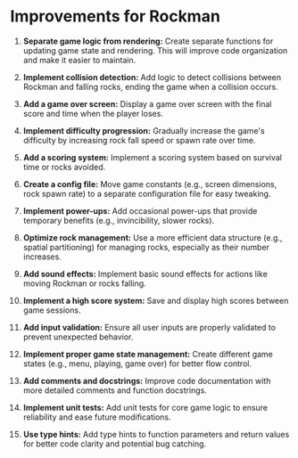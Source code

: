 # Improvements for Rockman

1. **Separate game logic from rendering:**
   Create separate functions for updating game state and rendering. This will improve code organization and make it easier to maintain.

2. **Implement collision detection:**
   Add logic to detect collisions between Rockman and falling rocks, ending the game when a collision occurs.

3. **Add a game over screen:**
   Display a game over screen with the final score and time when the player loses.

4. **Implement difficulty progression:**
   Gradually increase the game's difficulty by increasing rock fall speed or spawn rate over time.

5. **Add a scoring system:**
   Implement a scoring system based on survival time or rocks avoided.

6. **Create a config file:**
   Move game constants (e.g., screen dimensions, rock spawn rate) to a separate configuration file for easy tweaking.

7. **Implement power-ups:**
   Add occasional power-ups that provide temporary benefits (e.g., invincibility, slower rocks).

8. **Optimize rock management:**
   Use a more efficient data structure (e.g., spatial partitioning) for managing rocks, especially as their number increases.

9. **Add sound effects:**
   Implement basic sound effects for actions like moving Rockman or rocks falling.

10. **Implement a high score system:**
    Save and display high scores between game sessions.

11. **Add input validation:**
    Ensure all user inputs are properly validated to prevent unexpected behavior.

12. **Implement proper game state management:**
    Create different game states (e.g., menu, playing, game over) for better flow control.

13. **Add comments and docstrings:**
    Improve code documentation with more detailed comments and function docstrings.

14. **Implement unit tests:**
    Add unit tests for core game logic to ensure reliability and ease future modifications.

15. **Use type hints:**
    Add type hints to function parameters and return values for better code clarity and potential bug catching.